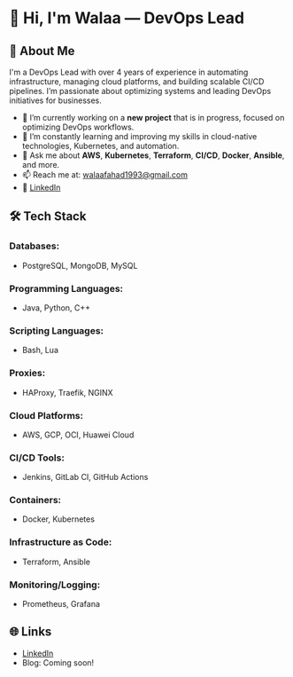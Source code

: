 # 👋 Hi, I'm Walaa — DevOps Lead

## 🚀 About Me
I'm a DevOps Lead with over 4 years of experience in automating infrastructure, managing cloud platforms, and building scalable CI/CD pipelines. I’m passionate about optimizing systems and leading DevOps initiatives for businesses.

- 🔭 I’m currently working on a **new project** that is in progress, focused on optimizing DevOps workflows.
- 🌱 I’m constantly learning and improving my skills in cloud-native technologies, Kubernetes, and automation.
- 💬 Ask me about **AWS**, **Kubernetes**, **Terraform**, **CI/CD**, **Docker**, **Ansible**, and more.
- 📫 Reach me at: [walaafahad1993@gmail.com](mailto:walaafahad1993@gmail.com)
- 📄 [LinkedIn](https://www.linkedin.com/in/walaaaltowairiki1012/)

## 🛠️ Tech Stack

### **Databases:**
- PostgreSQL, MongoDB, MySQL

### **Programming Languages:**
- Java, Python, C++

### **Scripting Languages:**
- Bash, Lua

### **Proxies:**
- HAProxy, Traefik, NGINX

### **Cloud Platforms:**
- AWS, GCP, OCI, Huawei Cloud

### **CI/CD Tools:**
- Jenkins, GitLab CI, GitHub Actions

### **Containers:**
- Docker, Kubernetes

### **Infrastructure as Code:**
- Terraform, Ansible

### **Monitoring/Logging:**
- Prometheus, Grafana


## 🌐 Links
- [LinkedIn](https://www.linkedin.com/in/walaaaltowairiki1012/)
- Blog: Coming soon!

